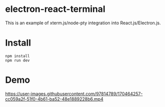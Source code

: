 # electron-react-terminal

This is an example of xterm.js/node-pty integration into React.js/Electron.js.  

# Install
```
npm install
npm run dev
```

# Demo  

https://user-images.githubusercontent.com/97814789/170464257-cc059a2f-51f0-4b61-ba52-48e1889228b6.mp4
